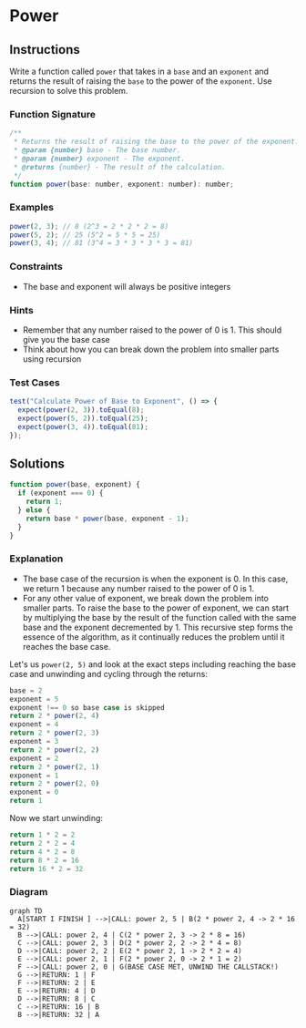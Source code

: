 # Power

## Instructions

Write a function called `power` that takes in a `base` and an `exponent` and returns the result of raising the `base` to the power of the `exponent`. Use recursion to solve this problem.

### Function Signature

```js
/**
 * Returns the result of raising the base to the power of the exponent.
 * @param {number} base - The base number.
 * @param {number} exponent - The exponent.
 * @returns {number} - The result of the calculation.
 */
function power(base: number, exponent: number): number;
```

### Examples

```js
power(2, 3); // 8 (2^3 = 2 * 2 * 2 = 8)
power(5, 2); // 25 (5^2 = 5 * 5 = 25)
power(3, 4); // 81 (3^4 = 3 * 3 * 3 * 3 = 81)
```

### Constraints

- The base and exponent will always be positive integers

### Hints

- Remember that any number raised to the power of 0 is 1. This should give you the base case
- Think about how you can break down the problem into smaller parts using recursion

### Test Cases

```js
test("Calculate Power of Base to Exponent", () => {
  expect(power(2, 3)).toEqual(8);
  expect(power(5, 2)).toEqual(25);
  expect(power(3, 4)).toEqual(81);
});
```

## Solutions

```js
function power(base, exponent) {
  if (exponent === 0) {
    return 1;
  } else {
    return base * power(base, exponent - 1);
  }
}
```

### Explanation

- The base case of the recursion is when the exponent is 0. In this case, we return 1 because any number raised to the power of 0 is 1.
- For any other value of exponent, we break down the problem into smaller parts. To raise the base to the power of exponent, we can start by multiplying the base by the result of the function called with the same base and the exponent decremented by 1. This recursive step forms the essence of the algorithm, as it continually reduces the problem until it reaches the base case.

Let's us `power(2, 5)` and look at the exact steps including reaching the base case and unwinding and cycling through the returns:

```js
base = 2
exponent = 5
exponent !== 0 so base case is skipped
return 2 * power(2, 4)
exponent = 4
return 2 * power(2, 3)
exponent = 3
return 2 * power(2, 2)
exponent = 2
return 2 * power(2, 1)
exponent = 1
return 2 * power(2, 0)
exponent = 0
return 1
```

Now we start unwinding:

```js
return 1 * 2 = 2
return 2 * 2 = 4
return 4 * 2 = 8
return 8 * 2 = 16
return 16 * 2 = 32
```

### Diagram

```mermaid
graph TD
  A[START I FINISH ] -->|CALL: power 2, 5 | B(2 * power 2, 4 -> 2 * 16 = 32)
  B -->|CALL: power 2, 4 | C(2 * power 2, 3 -> 2 * 8 = 16)
  C -->|CALL: power 2, 3 | D(2 * power 2, 2 -> 2 * 4 = 8)
  D -->|CALL: power 2, 2 | E(2 * power 2, 1 -> 2 * 2 = 4)
  E -->|CALL: power 2, 1 | F(2 * power 2, 0 -> 2 * 1 = 2)
  F -->|CALL: power 2, 0 | G(BASE CASE MET, UNWIND THE CALLSTACK!)
  G -->|RETURN: 1 | F
  F -->|RETURN: 2 | E
  E -->|RETURN: 4 | D
  D -->|RETURN: 8 | C
  C -->|RETURN: 16 | B
  B -->|RETURN: 32 | A
```

